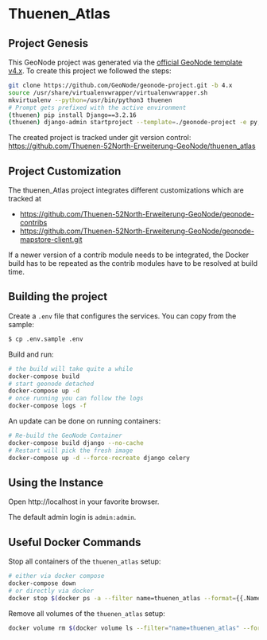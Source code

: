 # Thuenen_Atlas

## Project Genesis

This GeoNode project was generated via the [official GeoNode template v4.x](https://github.com/GeoNode/geonode-project). To create this project we followed the steps:

```sh
git clone https://github.com/GeoNode/geonode-project.git -b 4.x
source /usr/share/virtualenvwrapper/virtualenvwrapper.sh
mkvirtualenv --python=/usr/bin/python3 thuenen
# Prompt gets prefixed with the active environment
(thuenen) pip install Django==3.2.16
(thuenen) django-admin startproject --template=./geonode-project -e py,sh,md,rst,json,yml,ini,env,sample,properties -n monitoring-cron -n Dockerfile thuenen_atlas
```

The created project is tracked under git version control: https://github.com/Thuenen-52North-Erweiterung-GeoNode/thuenen_atlas

## Project Customization

The thuenen_Atlas project integrates different customizations which are tracked at

- https://github.com/Thuenen-52North-Erweiterung-GeoNode/geonode-contribs
- https://github.com/Thuenen-52North-Erweiterung-GeoNode/geonode-mapstore-client.git

If a newer version of a contrib module needs to be integrated, the Docker build has to be repeated as the
contrib modules have to be resolved at build time.

## Building the project

Create a `.env` file that configures the services. You can copy from the sample:

```sh
$ cp .env.sample .env
```

Build and run:

```sh
# the build will take quite a while
docker-compose build
# start geonode detached
docker-compose up -d
# once running you can follow the logs
docker-compose logs -f
```

An update can be done on running containers:

```sh
# Re-build the GeoNode Container
docker-compose build django --no-cache
# Restart will pick the fresh image
docker-compose up -d --force-recreate django celery
```

## Using the Instance

Open http://localhost in your favorite browser.

The default admin login is `admin:admin`.

## Useful Docker Commands

Stop all containers of the `thuenen_atlas` setup:

```sh
# either via docker compose
docker-compose down
# or directly via docker
docker stop $(docker ps -a --filter name=thuenen_atlas --format={{.Names}})
```

Remove all volumes of the `thuenen_atlas` setup:

```sh
docker volume rm $(docker volume ls --filter="name=thuenen_atlas" --format={{.Name}})
```
